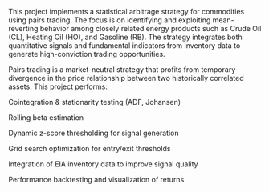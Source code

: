 This project implements a statistical arbitrage strategy for commodities using pairs trading. The focus is on identifying and exploiting mean-reverting behavior among closely related energy products such as Crude Oil (CL), Heating Oil (HO), and Gasoline (RB). The strategy integrates both quantitative signals and fundamental indicators from inventory data to generate high-conviction trading opportunities.

Pairs trading is a market-neutral strategy that profits from temporary divergence in the price relationship between two historically correlated assets. This project performs:

Cointegration & stationarity testing (ADF, Johansen)

Rolling beta estimation

Dynamic z-score thresholding for signal generation

Grid search optimization for entry/exit thresholds

Integration of EIA inventory data to improve signal quality

Performance backtesting and visualization of returns


